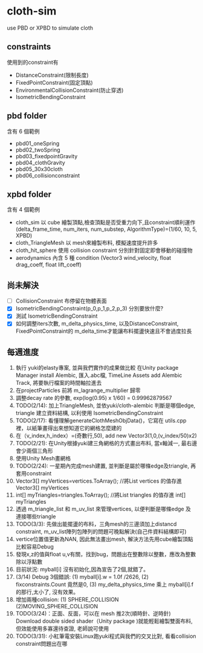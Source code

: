 # cloth-sim
use PBD or XPBD to simulate cloth

## constraints
使用到的constraint有
* DistanceConstraint(限制長度)
* FixedPointConstraint(固定頂點)
* EnvironmentalCollisionConstraint(防止穿透)
* IsometricBendingConstraint
## pbd folder
含有 6 個範例
* pbd01_oneSpring
* pbd02_twoSpring
* pbd03_fixedpointGravity
* pbd04_clothGravity
* pbd05_30x30cloth
* pbd06_collisionconstraint

## xpbd folder
含有 4 個範例
* cloth_sim
以 cube 繪製頂點,檢查頂點是否受重力向下,且constraint順利運作 (delta_frame_time, num_iters, num_substep, AlgorithmType)=(1/60, 10, 5, XPBD)
* cloth_TriangleMesh
以 mesh來繪製布料, 模擬速度提升許多
* cloth_hit_sphere
使用 collision constraint 分別針對固定即會移動的碰撞物
* aerodynamics
內含 5 種 condition (Vector3 wind_velocity, float drag_coeff, float lift_coeff) 

## 尚未解決
- [ ] CollisionConstraint 布停留在物體表面
- [x] IsometricBendingConstraint(p_0,p_1,p_2,p_3) 分別要放什麼?
- [x] 測試 IsometricBendingConstraint
- [x] 如何調整iters次數, m_delta_physics_time, 以及DistanceConstraint, FixedPointConstraint的 m_delta_time才能讓布料擺盪快速且不會過度拉長

## 每週進度
1. 執行 yuki的elasty專案, 並與我們實作的成果做比較
在Unity package Manager install Alembic, 匯入.abc檔, TimeLine Assets add Alembic Track, 將要執行檔案的時間軸拉進去
2. 在projectParticles 前將 m_lagrange_multiplier 歸零
3. 調整decay rate 的參數, exp(log(0.95) x 1/60) = 0.99962879567
4. TODO(2/14): 加上TriangleMesh, 並依yuki/cloth-alembic 判斷是哪個edge, triangle 建立資料結構, 以利使用 IsometricBendingConstraint
5. TODO(2/17): 看懂理解generateClothMeshObjData()，它寫在 utils.cpp 裡，以紙筆畫得出來想知道它的網格怎麼建的
6. 在（v_index,h_index）=(奇數行,50), add new Vector3(1,0,(v_index/50)x2)
7. TODO(2/21): 在Unity根據yuki建三角網格的方式畫出布料, 當x軸減一, 最右邊會少兩個三角形
8. 使用Unity Mesh畫網格
9. TODO(2/24): 一星期內完成mesh建置, 並判斷是屬於哪條edge及triangle, 再套用constraint
10. Vector3[] myVertices=vertices.ToArray(); //將List<Vector3> vertices 的值存進 Vector3[] myVertices
11. int[] myTriangles=triangles.ToArray(); //將List<int> triangles 的值存進 int[] myTriangles
12. 透過 m_triangle_list 和 m_uv_list 來管理vertices, 以便判斷是哪條edge 及 連接哪些triangle
13. TODO(3/3): 先做出能擺盪的布料，三角mesh的三邊須加上distancd constraint, m_uv_list陣列包陣列的問題可晚點解決(自己件資料結構即可) 
14. vertice位置值更新為NAN, 因此無法畫出mesh, 解決方法先用cube繪製頂點比較容易Debug
15. 發現x,z的值與float u,v有關，找到bug，問題出在整數除以整數，應改為整數除以浮點數
16. 目前狀況: myball[i] 沒有初始化,因為宣告了2個,就錯了。
17. (3/14) Debug 3個錯誤: (1) myball[i].w = 1.0f /2626, (2) fixconstraints.Count 竟然是0, (3) my_delta_physics_time 乘上 myball[i].f 的那行,太小了, 沒有效果。
18. 增加兩種collision: (1) SPHERE_COLLISION (2)MOVING_SPHERE_COLLISION 
19. TODO(3/24)：正面、反面，可以在 mesh 推2次(順時針、逆時針) Download double sided shader（Unity package )就能輕鬆繪製雙面布料, 但效能使用多寡還待查證, 老師說可使用
20. TODO(3/31): 小紅筆電安裝Linux跑yuki程式與我們的交叉比對, 看看collision constraint問題出在哪
